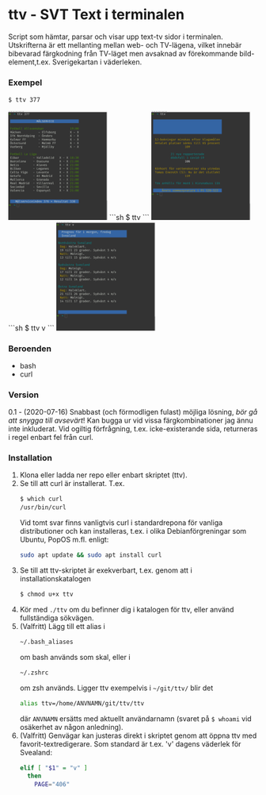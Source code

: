 # ttv - SVT Text i terminalen
Script som hämtar, parsar och visar upp text-tv sidor i terminalen. Utskrifterna är ett mellanting mellan web- och TV-lägena, vilket innebär bibevarad färgkodning från TV-läget men avsaknad av förekommande bild-element,t.ex. Sverigekartan i väderleken.

### Exempel
```sh
$ ttv 377
```
<img src="img/ttv377.png" alt="ttv 377 svar" width=200>
```sh
$ ttv
```
<img src="img/ttv.png" alt="ttv svar" width=200>
```sh
$ ttv v
```
<img src="img/ttvv.png" alt="ttv v svar" width=200>

### Beroenden
- bash
- curl

### Version
0.1 - (2020-07-16) Snabbast (och förmodligen fulast) möjliga lösning, _bör gå att snygga till avsevärt_! Kan bugga ur vid vissa färgkombinationer jag ännu inte inkluderat. Vid ogiltig förfrågning, t.ex. icke-existerande sida, returneras i regel enbart fel från curl.

### Installation
1. Klona eller ladda ner repo eller enbart skriptet (ttv).
2. Se till att curl är installerat. T.ex.
    ```sh
    $ which curl
    /usr/bin/curl
    ```
    Vid tomt svar finns vanligtvis curl i standardrepona för vanliga distributioner och kan installeras, t.ex. i olika Debianförgreningar som Ubuntu, PopOS m.fl. enligt:
    ```sh
    sudo apt update && sudo apt install curl
    ```
3. Se till att ttv-skriptet är exekverbart, t.ex. genom att i installationskatalogen
    ```sh
    $ chmod u+x ttv
    ```
4. Kör med ```./ttv``` om du befinner dig i katalogen för ttv, eller använd fullständiga sökvägen.
5. (Valfritt) Lägg till ett alias i
    ```sh
    ~/.bash_aliases
    ```
    om bash används som skal, eller i
    ```sh
    ~/.zshrc
    ```
    om zsh används.
    Ligger ttv exempelvis i ```~/git/ttv/``` blir det
    ```sh
    alias ttv=/home/ANVNAMN/git/ttv/ttv
    ```
    där ```ANVNAMN``` ersätts med aktuellt användarnamn (svaret på ```$ whoami``` vid osäkerhet av någon anledning).
4. (Valfritt) Genvägar kan justeras direkt i skriptet genom att öppna ttv med favorit-textredigerare. Som standard är t.ex. 'v' dagens väderlek för Svealand:
    ```sh
    elif [ "$1" = "v" ]
      then
        PAGE="406"
    ```
